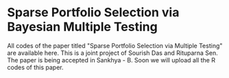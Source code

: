 # Sparse Portfolio Selection via Bayesian Multiple Testing

All codes of the paper titled "Sparse Portfolio Selection via Multiple Testing" are available here. This is a joint project of Sourish Das and Rituparna Sen. The paper is being accepted in Sankhya - B. Soon we will upload all the R codes of this paper.
